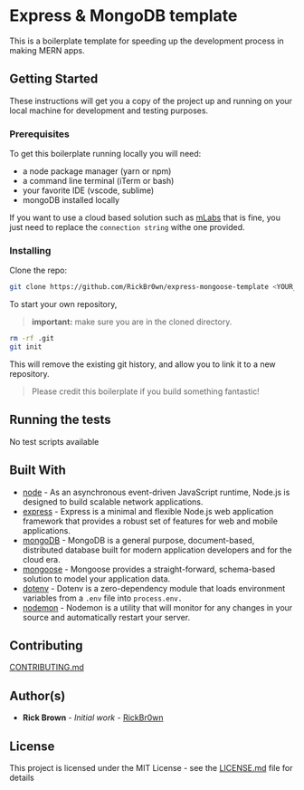 # Express & MongoDB template

This is a boilerplate template for speeding up the development process in making MERN apps.

## Getting Started

These instructions will get you a copy of the project up and running on your local machine for development and testing purposes.

### Prerequisites

To get this boilerplate running locally you will need:

- a node package manager (yarn or npm)
- a command line terminal (iTerm or bash)
- your favorite IDE (vscode, sublime)
- mongoDB installed locally

If you want to use a cloud based solution such as [mLabs](https://mlab.com) that is fine, you just need to replace the `connection string` withe one provided.

### Installing

Clone the repo:

```bash
git clone https://github.com/RickBr0wn/express-mongoose-template <YOUR_PROJECT_NAME> && cd <YOUR_PROJECT_NAME>
```

To start your own repository,

> **important:** make sure you are in the cloned directory.

```bash
rm -rf .git
git init
```

This will remove the existing git history, and allow you to link it to a new repository.

> Please credit this boilerplate if you build something fantastic!

## Running the tests

No test scripts available

## Built With

- [node](https://nodejs.org/en/about/) - As an asynchronous event-driven JavaScript runtime, Node.js is designed to build scalable network applications.
- [express](https://expressjs.com) - Express is a minimal and flexible Node.js web application framework that provides a robust set of features for web and mobile applications.
- [mongoDB](https://www.mongodb.com) - MongoDB is a general purpose, document-based, distributed database built for modern application developers and for the cloud era.
- [mongoose](https://mongoosejs.com) - Mongoose provides a straight-forward, schema-based solution to model your application data.
- [dotenv](https://github.com/motdotla/dotenv#readme) - Dotenv is a zero-dependency module that loads environment variables from a `.env` file into `process.env.`
- [nodemon](https://nodemon.io) - Nodemon is a utility that will monitor for any changes in your source and automatically restart your server.

## Contributing

[CONTRIBUTING.md](/CONTRIBUTING.md)

## Author(s)

- **Rick Brown** - _Initial work_ - [RickBr0wn](https://github.com/RickBr0wn)

## License

This project is licensed under the MIT License - see the [LICENSE.md](<[LICENSE.md](https://gist.github.com/RickBr0wn/5f95ee6118bb32034e2b94acbd88a99d)>) file for details
